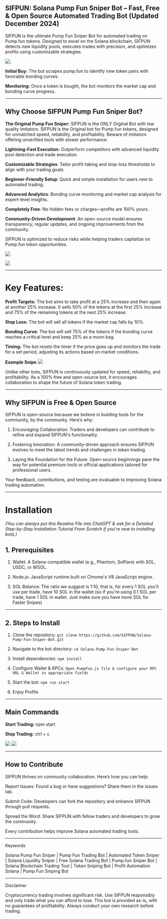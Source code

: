 ## SIFPUN: Solana Pump Fun Sniper Bot – Fast, Free & Open Source Automated Trading Bot (Updated December 2024)

SIFPUN is the ultimate Pump Fun Sniper Bot for automated trading on Pump.fun tokens. Designed to excel on the Solana blockchain, SIFPUN detects new liquidity pools, executes trades with precision, and optimizes profits using customizable strategies.

![.](logo.png)

**Initial Buy:** The bot scrapes pump.fun to identify new token pairs with favorable bonding curves.

**Monitoring:** Once a token is bought, the bot monitors the market cap and bonding curve progress.


---


## Why Choose SIFPUN Pump Fun Sniper Bot?

**The Original Pump Fun Sniper:** SIFPUN is the ONLY Orginal Bot with low quality Imitators. SIFPUN is the Original bot for Pump.fun tokens, designed for unmatched speed, reliability, and profitability. Beware of imitators offering unverified tools with slower performance.

**Lightning-Fast Execution**: Outperform competitors with advanced liquidity pool detection and trade execution.

**Customizable Strategies**: Tailor profit-taking and stop-loss thresholds to align with your trading goals.

**Beginner-Friendly Setup**: Quick and simple installation for users new to automated trading.

**Advanced Analytics**: Bonding curve monitoring and market cap analysis for expert-level insights.

**Completely Free**: No hidden fees or charges—profits are 100% yours.

**Community-Driven Development**: An open-source model ensures transparency, regular updates, and ongoing improvements from the community.


SIFPUN is optimized to reduce risks while helping traders capitalize on Pump.fun token opportunities.


![](ui.png)


![](ss1.jpg)


---


# Key Features:

**Profit Targets:** The bot aims to take profit at a 25% increase and then again at another 25% increase.
It sells 50% of the tokens at the first 25% increase and 75% of the remaining tokens at the next 25% increase.

**Stop Loss:** The bot will sell all tokens if the market cap falls by 10%.

**Bonding Curve:** The bot will sell 75% of the tokens if the bonding curve reaches a critical level and keep 25% as a moon bag.

**Timing:** The bot resets the timer if the price goes up and monitors the trade for a set period, adjusting its actions based on market conditions.

**Example Snipe**
![](snipe.png)

Unlike other bots, SIFPUN is continuously updated for speed, reliability, and profitability. As a 100% free and open-source bot, it encourages collaboration to shape the future of Solana token trading.


---


## Why SIFPUN is Free & Open Source

SIFPUN is open-source because we believe in building tools for the community, by the community. Here’s why:

1. Encouraging Collaboration: Traders and developers can contribute to refine and expand SIFPUN's functionality.


2. Fostering Innovation: A community-driven approach ensures SIFPUN evolves to meet the latest trends and challenges in token trading.


3. Laying the Foundation for the Future: Open-source beginnings pave the way for potential premium tools or official applications tailored for professional users.



Your feedback, contributions, and testing are invaluable to improving Solana trading automation.


---

# Installation
*(You can always put this Readme File into ChatGPT & ask for a Detailed Step-by-Step Installation Tutorial From Scratch if you're new to installing bots.)*

## 1. Prerequisites

1. Wallet: A Solana-compatible wallet (e.g., Phantom, Solflare) with SOL, USDC, or WSOL.


2. Node.js: JavaScript runtime built on Chrome's V8 JavaScript engine.


3. SOL Balance: The ratio we suggest is 1:10, that is, for every 1 SOL you'll use per trade, have 10 SOL in the wallet (so if you're using 0.1 SOL per trade, have 1 SOL in wallet. Just make sure you have more SOL for Faster Snipes)


---


## 2. Steps to Install

1. Clone the repository:
```git clone https://github.com/SIFPUN/Solana-Pump-Fun-Sniper-Bot.git```


2. Navigate to the bot directory:
```cd Solana-Pump-Fun-Sniper-Bot```


3. Install dependencies:
```npm install```


4. Configure Wallet & RPCs:
```Open PumpFun.js file & configure your RPC URL & Wallet in appropriate fields```


5. Start the bot:
```npm run start```


6. Enjoy Profits


---


## Main Commands

**Start Trading:**
npm start

**Stop Trading:**
ctrl + c

![](ss4.jpg)
![](preview.jpg)


---


## How to Contribute

SIFPUN thrives on community collaboration. Here’s how you can help:

Report Issues: Found a bug or have suggestions? Share them in the issues tab.

Submit Code: Developers can fork the repository and enhance SIFPUN through pull requests.

Spread the Word: Share SIFPUN with fellow traders and developers to grow the community.


Every contribution helps improve Solana automated trading tools.


---

Keywords

Solana Pump Fun Sniper | Pump Fun Trading Bot | Automated Token Sniper | Solana Liquidity Sniper | Free Solana Trading Bot | Pump.fun Sniper Bot | Solana Blockchain Trading Tool | Token Sniping Bot | Profit Automation Solana | Pump Fun Sniping Bot


---

Disclaimer

Cryptocurrency trading involves significant risk. Use SIFPUN responsibly and only trade what you can afford to lose. This bot is provided as-is, with no guarantees of profitability. Always conduct your own research before trading.
